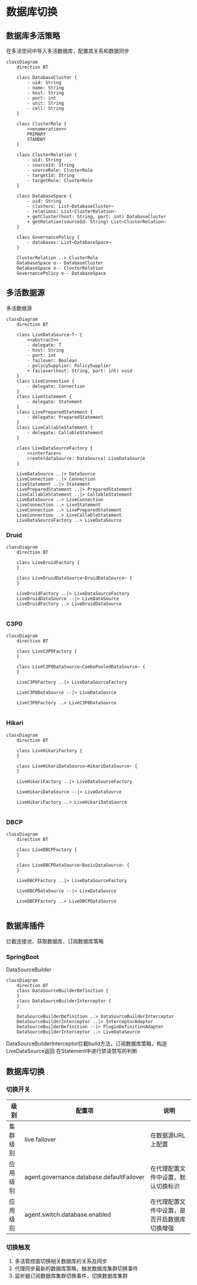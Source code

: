 # 数据库切换

## 数据库多活策略

在多活空间中导入多活数据库，配置其关系和数据同步

```mermaid
classDiagram
    direction BT

    class DatabaseCluster {
        - uid: String
        - name: String
        - host: String
        - port: int
        - unit: String
        - cell: String
    }

    class ClusterRole {
        <<enumeration>>
        PRIMARY
        STANDBY
    }

    class ClusterRelation {
        - uid: String
        - sourceId: String
        - sourceRole: ClusterRole
        - targetId: String
        - targetRole: ClusterRole
    }

    class DatabaseSpace {
        - uid: String
        - clusters: List~DatabaseCluster~
        - relations: List~ClusterRelation~
        + getCluster(host: String, port: int) DatabaseCluster
        + getRelation(sourceId: String) List~ClusterRelation~
    }

    class GovernancePolicy {
        - databases: List~DatabaseSpace~
    }

    ClusterRelation ..> ClusterRole
    DatabaseSpace o-- DatabaseCluster
    DatabaseSpace o-- ClusterRelation
    GovernancePolicy o-- DatabaseSpace

```

## 多活数据源

多活数据源
```mermaid
classDiagram
    direction BT

    class LiveDataSource~T~ {
        <<abstract>>
        - delegate: T
        - host: String
        - port: int
        - failover: Boolean
        - policySupplier: PolicySupplier
        + failover(host: String, port: int) void
    }
    class LiveConnection {
        - delegate: Connection
    }
    class LiveStatement {
        - delegate: Statement
    }
    class LivePreparedStatement {
        - delegate: PreparedStatement
    }
    class LiveCallableStatement {
        - delegate: CallableStatement
    }

    class LiveDataSourceFactory {
        <<interface>>
        create(dataSource: DataSource) LiveDataSource
    }

    LiveDataSource ..|> DataSource
    LiveConnection ..|> Connection
    LiveStatement ..|> Statement
    LivePreparedStatement ..|> PreparedStatement
    LiveCallableStatement ..|> CallableStatement
    LiveDataSource ..> LiveConnection
    LiveConnection ..> LiveStatement
    LiveConnection ..> LivePreparedStatement
    LiveConnection ..> LiveCallableStatement
    LiveDataSourceFactory ..> LiveDataSource

```
### Druid

```mermaid
classDiagram
    direction BT

    class LiveDruidFactory {
    }
    
    class LiveDruidDataSource~DruidDataSource~ {
    }

    LiveDruidFactory ..|> LiveDataSourceFactory
    LiveDruidDataSource --|> LiveDataSource
    LiveDruidFactory ..> LiveDruidDataSource
    
```

### C3P0

```mermaid
classDiagram
    direction BT

    class LiveC3P0Factory {
    }

    class LiveC3P0DataSource~ComboPooledDataSource~ {
    }

    LiveC3P0Factory ..|> LiveDataSourceFactory

    LiveC3P0DataSource --|> LiveDataSource
    
    LiveC3P0Factory ..> LiveC3P0DataSource
    
```

### Hikari

```mermaid
classDiagram
    direction BT

    class LiveHikariFactory {
    }
    
    class LiveHikariDataSource~HikariDataSource~ {
    }

    LiveHikariFactory ..|> LiveDataSourceFactory

    LiveHikariDataSource --|> LiveDataSource

    LiveHikariFactory ..> LiveHikariDataSource
    
```

### DBCP

```mermaid
classDiagram
    direction BT

    class LiveDBCPFactory {
    }

    class LiveDBCPDataSource~BasicDataSource~ {
    }

    LiveDBCPFactory ..|> LiveDataSourceFactory

    LiveDBCPDataSource --|> LiveDataSource

    LiveDBCPFactory ..> LiveDBCPDataSource
    
```

## 数据库插件

拦截连接池，获取数据库，订阅数据库策略

### SpringBoot

DataSourceBuilder

```mermaid
classDiagram
    direction BT
    class DataSourceBuilderDefinition {
    }
    class DataSourceBuilderInterceptor {
    }
    
    DataSourceBuilderDefinition ..> DataSourceBuilderInterceptor
    DataSourceBuilderInterceptor ..|> InterceptorAdaptor
    DataSourceBuilderDefinition --|> PluginDefinitionAdapter
    DataSourceBuilderInterceptor ..> LiveDataSource

```
DataSourceBuilderInterceptor拦截build方法，订阅数据库策略，构造LiveDataSource返回
在Statement中进行禁读禁写的判断

## 数据库切换

### 切换开关

| 级别   | 配置项                                       | 说明                     |
|------|-------------------------------------------|------------------------|
| 集群级别 | live.failover                             | 在数据源URL上配置             |
| 应用级别 | agent.governance.database.defaultFailover | 在代理配置文件中设置，默认切换标识      |
| 应用级别 | agent.switch.database.enabled             | 在代理配置文件中设置，是否开启数据库切换增强 |

### 切换触发
1. 多活管控面切换相关数据库的关系及同步
2. 代理同步最新的数据库策略，触发数据库集群切换事件
3. 监听器订阅数据库集群切换事件，切换数据库集群